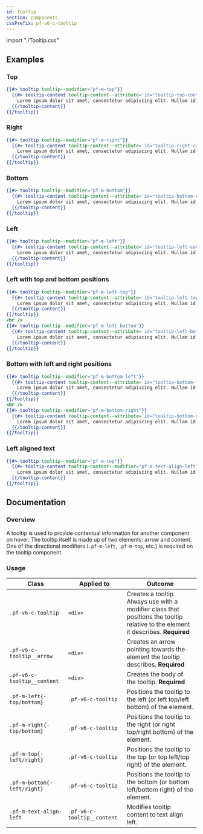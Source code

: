 ```yaml
---
id: Tooltip
section: components
cssPrefix: pf-v6-c-tooltip
---
```


import "./Tooltip.css"

## Examples
### Top
```hbs
{{#> tooltip tooltip--modifier="pf-m-top"}}
  {{#> tooltip-content tooltip-content--attribute='id="tooltip-top-content"'}}
    Lorem ipsum dolor sit amet, consectetur adipiscing elit. Nullam id feugiat augue, nec fringilla turpis.
  {{/tooltip-content}}
{{/tooltip}}
```

### Right
```hbs
{{#> tooltip tooltip--modifier="pf-m-right"}}
  {{#> tooltip-content tooltip-content--attribute='id="tooltip-right-content"'}}
    Lorem ipsum dolor sit amet, consectetur adipiscing elit. Nullam id feugiat augue, nec fringilla turpis.
  {{/tooltip-content}}
{{/tooltip}}
```

### Bottom
```hbs
{{#> tooltip tooltip--modifier="pf-m-bottom"}}
  {{#> tooltip-content tooltip-content--attribute='id="tooltip-bottom-content"'}}
    Lorem ipsum dolor sit amet, consectetur adipiscing elit. Nullam id feugiat augue, nec fringilla turpis.
  {{/tooltip-content}}
{{/tooltip}}
```

### Left
```hbs
{{#> tooltip tooltip--modifier="pf-m-left"}}
  {{#> tooltip-content tooltip-content--attribute='id="tooltip-left-content"'}}
    Lorem ipsum dolor sit amet, consectetur adipiscing elit. Nullam id feugiat augue, nec fringilla turpis.
  {{/tooltip-content}}
{{/tooltip}}
```

### Left with top and bottom positions
```hbs
{{#> tooltip tooltip--modifier="pf-m-left-top"}}
  {{#> tooltip-content tooltip-content--attribute='id="tooltip-left-top-content"'}}
    Lorem ipsum dolor sit amet, consectetur adipiscing elit. Nullam id feugiat augue, nec fringilla turpis.
  {{/tooltip-content}}
{{/tooltip}}
<br />
{{#> tooltip tooltip--modifier="pf-m-left-bottom"}}
  {{#> tooltip-content tooltip-content--attribute='id="tooltip-left-bottom-content"'}}
    Lorem ipsum dolor sit amet, consectetur adipiscing elit. Nullam id feugiat augue, nec fringilla turpis.
  {{/tooltip-content}}
{{/tooltip}}
```

### Bottom with left and right positions
```hbs
{{#> tooltip tooltip--modifier="pf-m-bottom-left"}}
  {{#> tooltip-content tooltip-content--attribute='id="tooltip-bottom-left-content"'}}
    Lorem ipsum dolor sit amet, consectetur adipiscing elit. Nullam id feugiat augue, nec fringilla turpis.
  {{/tooltip-content}}
{{/tooltip}}
<br />
{{#> tooltip tooltip--modifier="pf-m-bottom-right"}}
  {{#> tooltip-content tooltip-content--attribute='id="tooltip-bottom-right-content"'}}
    Lorem ipsum dolor sit amet, consectetur adipiscing elit. Nullam id feugiat augue, nec fringilla turpis.
  {{/tooltip-content}}
{{/tooltip}}
```

### Left aligned text
```hbs
{{#> tooltip tooltip--modifier="pf-m-top"}}
  {{#> tooltip-content tooltip-content--modifier="pf-m-text-align-left" tooltip-content--attribute='id="tooltip-text-align-left-example"'}}
    Lorem ipsum dolor sit amet, consectetur adipiscing elit. Nullam id feugiat augue, nec fringilla turpis.
  {{/tooltip-content}}
{{/tooltip}}
```

## Documentation
### Overview
A tooltip is used to provide contextual information for another component on hover.  The tooltip itself is made up of two elements: arrow and content. One of the directional modifiers (`.pf-m-left`, `.pf-m-top`, etc.) is required on the tooltip component.

### Usage
| Class | Applied to | Outcome |
| -- | -- | -- |
| `.pf-v6-c-tooltip` | `<div>` |  Creates a tooltip. Always use with a modifier class that positions the tooltip relative to the element it describes. **Required**|
| `.pf-v6-c-tooltip__arrow` | `<div>` |  Creates an arrow pointing towards the element the tooltip describes. **Required** |
| `.pf-v6-c-tooltip__content` | `<div>` |  Creates the body of the tooltip. **Required** |
| `.pf-m-left{-top/bottom}` | `.pf-v6-c-tooltip` | Positions the tooltip to the left (or left top/left bottom) of the element. |
| `.pf-m-right{-top/bottom}` | `.pf-v6-c-tooltip` | Positions the tooltip to the right (or right top/right bottom) of the element. |
| `.pf-m-top{-left/right}` | `.pf-v6-c-tooltip` | Positions the tooltip to the top (or top left/top right) of the element. |
| `.pf-m-bottom{-left/right}` | `.pf-v6-c-tooltip` | Positions the tooltip to the bottom (or bottom left/bottom right) of the element. |
| `.pf-m-text-align-left` | `.pf-v6-c-tooltip__content` | Modifies tooltip content to text align left. |
